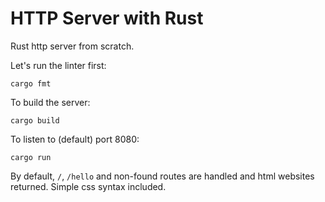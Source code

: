 # HTTP Server with Rust

Rust http server from scratch.

Let's run the linter first:
```
cargo fmt
```

To build the server:
```
cargo build
```

To listen to (default) port 8080:
```
cargo run
```

By default, `/`, `/hello` and non-found routes are handled and html websites returned. Simple css syntax included.
